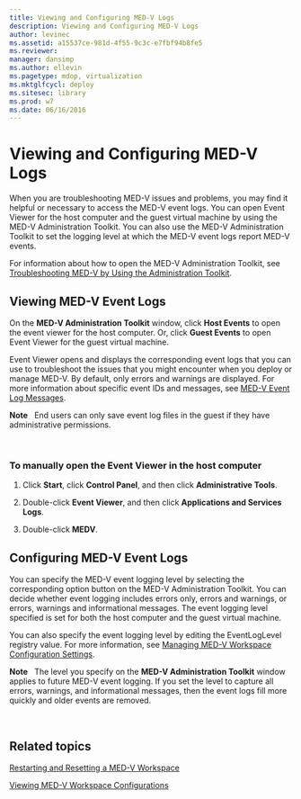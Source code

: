 ```yaml
---
title: Viewing and Configuring MED-V Logs
description: Viewing and Configuring MED-V Logs
author: levinec
ms.assetid: a15537ce-981d-4f55-9c3c-e7fbf94b8fe5
ms.reviewer: 
manager: dansimp
ms.author: ellevin
ms.pagetype: mdop, virtualization
ms.mktglfcycl: deploy
ms.sitesec: library
ms.prod: w7
ms.date: 06/16/2016
---
```



# Viewing and Configuring MED-V Logs


When you are troubleshooting MED-V issues and problems, you may find it helpful or necessary to access the MED-V event logs. You can open Event Viewer for the host computer and the guest virtual machine by using the MED-V Administration Toolkit. You can also use the MED-V Administration Toolkit to set the logging level at which the MED-V event logs report MED-V events.

For information about how to open the MED-V Administration Toolkit, see [Troubleshooting MED-V by Using the Administration Toolkit](troubleshooting-med-v-by-using-the-administration-toolkit.md).

## Viewing MED-V Event Logs


On the **MED-V Administration Toolkit** window, click **Host Events** to open the event viewer for the host computer. Or, click **Guest Events** to open Event Viewer for the guest virtual machine.

Event Viewer opens and displays the corresponding event logs that you can use to troubleshoot the issues that you might encounter when you deploy or manage MED-V. By default, only errors and warnings are displayed. For more information about specific event IDs and messages, see [MED-V Event Log Messages](med-v-event-log-messages.md).

**Note**  
End users can only save event log files in the guest if they have administrative permissions.

 

### To manually open the Event Viewer in the host computer

1.  Click **Start**, click **Control Panel**, and then click **Administrative Tools**.

2.  Double-click **Event Viewer**, and then click **Applications and Services Logs**.

3.  Double-click **MEDV**.

## Configuring MED-V Event Logs


You can specify the MED-V event logging level by selecting the corresponding option button on the MED-V Administration Toolkit. You can decide whether event logging includes errors only, errors and warnings, or errors, warnings and informational messages. The event logging level specified is set for both the host computer and the guest virtual machine.

You can also specify the event logging level by editing the EventLogLevel registry value. For more information, see [Managing MED-V Workspace Configuration Settings](managing-med-v-workspace-configuration-settings.md).

**Note**  
The level you specify on the **MED-V Administration Toolkit** window applies to future MED-V event logging. If you set the level to capture all errors, warnings, and informational messages, then the event logs fill more quickly and older events are removed.

 

## Related topics


[Restarting and Resetting a MED-V Workspace](restarting-and-resetting-a-med-v-workspace.md)

[Viewing MED-V Workspace Configurations](viewing-med-v-workspace-configurations.md)

 

 





